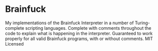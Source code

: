 # Brainfuck
My implementations of the Brainfuck Interpreter in a number of Turing-complete scripting languages.  Complete with comments throughout the code to explain what is happening in the interpreter.  Guaranteed to work properly for all valid Brainfuck programs, with or without comments.  MIT Licensed
